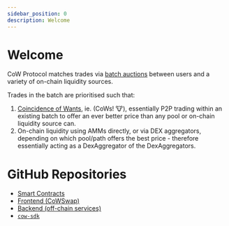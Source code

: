 ```yaml
---
sidebar_position: 0
description: Welcome
---
```


# Welcome

CoW Protocol matches trades via [batch auctions](overview/batch-auctions) between users and a variety of on-chain liquidity sources.

Trades in the batch are prioritised such that:

1. [Coincidence of Wants](overview/coincidence-of-wants), ie. (CoWs! 🐮), essentially P2P trading within an existing batch to offer an ever better price than any pool or on-chain liquidity source can.
2. On-chain liquidity using AMMs directly, or via DEX aggregators, depending on which pool/path offers the best price - therefore essentially acting as a DexAggregator of the DexAggregators.

# GitHub Repositories

* [Smart Contracts](https://github.com/cowprotocol/contracts)
* [Frontend (CoWSwap)](https://github.com/cowprotocol/cowswap)
* [Backend (off-chain services)](https://github.com/cowprotocol/services)
* [`cow-sdk`](https://github.com/cowprotocol/cow-sdk)

